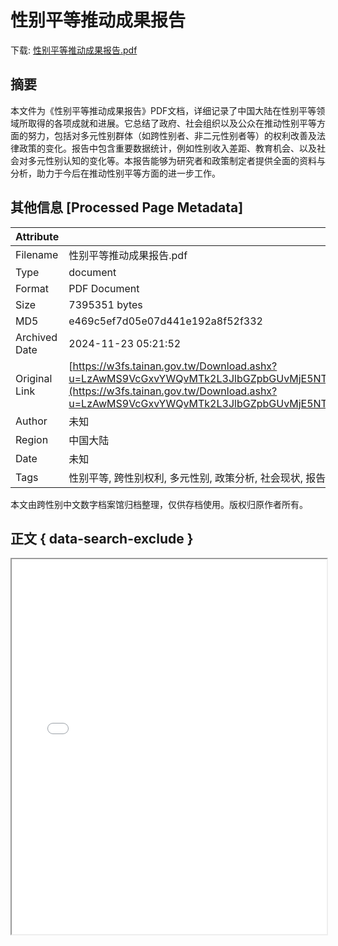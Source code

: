 # 性别平等推动成果报告

<!-- tcd_download_link -->
下载: <a href="../性别平等推动成果报告.pdf" download>性别平等推动成果报告.pdf</a>
<!-- tcd_download_link_end -->

## 摘要

<!-- tcd_abstract -->
本文件为《性别平等推动成果报告》PDF文档，详细记录了中国大陆在性别平等领域所取得的各项成就和进展。它总结了政府、社会组织以及公众在推动性别平等方面的努力，包括对多元性别群体（如跨性别者、非二元性别者等）的权利改善及法律政策的变化。报告中包含重要数据统计，例如性别收入差距、教育机会、以及社会对多元性别认知的变化等。本报告能够为研究者和政策制定者提供全面的资料与分析，助力于今后在推动性别平等方面的进一步工作。

<!-- tcd_abstract_end -->

## 其他信息 [Processed Page Metadata]

| Attribute       | Value                                  |
|-----------------|----------------------------------------|
| Filename        | 性别平等推动成果报告.pdf                             |
| Type            | document                                 |
| Format          | PDF Document                               |
| Size            | 7395351 bytes                           |
| MD5             | e469c5ef7d05e07d441e192a8f52f332                                  |
| Archived Date   | 2024-11-23 05:21:52                             |
| Original Link   | [https://w3fs.tainan.gov.tw/Download.ashx?u=LzAwMS9VcGxvYWQvMTk2L3JlbGZpbGUvMjE5NTMvNzkwMzgzMC9iYTVmNDhkZS0yMTkxLTQwMDgtOGUxNi0wYTY2OWNlZjUzMTEucGRm&n=5YW25LuW5oCn5Yil5bmz562J5a6j5bCO5oiQ5p6c5aCx5ZGK6KGoLnBkZg%3D%3D&icon=.pdf](https://w3fs.tainan.gov.tw/Download.ashx?u=LzAwMS9VcGxvYWQvMTk2L3JlbGZpbGUvMjE5NTMvNzkwMzgzMC9iYTVmNDhkZS0yMTkxLTQwMDgtOGUxNi0wYTY2OWNlZjUzMTEucGRm&n=5YW25LuW5oCn5Yil5bmz562J5a6j5bCO5oiQ5p6c5aCx5ZGK6KGoLnBkZg%3D%3D&icon=.pdf)                         |
| Author          | 未知                               |
| Region          | 中国大陆                               |
| Date            | 未知                                 |
| Tags            | 性别平等, 跨性别权利, 多元性别, 政策分析, 社会现状, 报告                                 |

本文由跨性别中文数字档案馆归档整理，仅供存档使用。版权归原作者所有。


## 正文 { data-search-exclude }

<!-- tcd_main_text -->
<iframe src="../性别平等推动成果报告.pdf" width="100%" height="600px">
    <p>无法显示PDF，请下载查看。</p>
</iframe>
<!-- tcd_main_text_end -->

